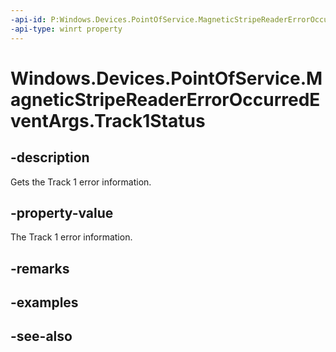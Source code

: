 ----api-id: P:Windows.Devices.PointOfService.MagneticStripeReaderErrorOccurredEventArgs.Track1Status
-api-type: winrt property
---<!-- Property syntaxpublic Windows.Devices.PointOfService.MagneticStripeReaderTrackErrorType Track1Status { get; }--># Windows.Devices.PointOfService.MagneticStripeReaderErrorOccurredEventArgs.Track1Status## -descriptionGets the Track 1 error information.## -property-valueThe Track 1 error information.## -remarks## -examples## -see-also